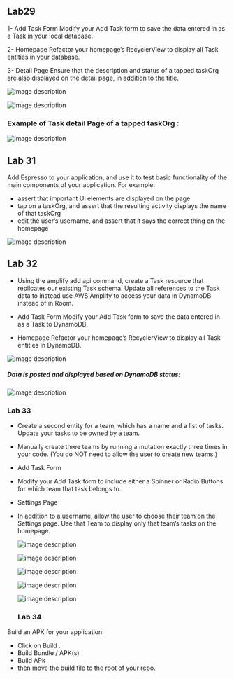 ## Lab29

1- Add Task Form
Modify your Add Task form to save the data entered in as a Task in your local database.

2- Homepage
Refactor your homepage’s RecyclerView to display all Task entities in your database.

3- Detail Page
Ensure that the description and status of a tapped taskOrg are also displayed on the detail page, in addition to the title.

 ![image description](screenshots/home2.png)

![image description](screenshots/form.png)

### Example of Task detail Page of a tapped taskOrg :

 ![image description](screenshots/taskdetail29.png)

## Lab 31

Add Espresso to your application, and use it to test basic functionality of the main components of your application. For example:

* assert that important UI elements are displayed on the page
* tap on a taskOrg, and assert that the resulting activity displays the name of that taskOrg
* edit the user’s username, and assert that it says the correct thing on the homepage

 ![image description](screenshots/Tests.png)


## Lab 32
* Using the amplify add api command, create a Task resource that replicates our existing Task schema. Update all references to the Task data to instead use AWS Amplify to access your data in DynamoDB instead of in Room.

* Add Task Form
Modify your Add Task form to save the data entered in as a Task to DynamoDB.

* Homepage
Refactor your homepage’s RecyclerView to display all Task entities in DynamoDB.

 ![image description](screenshots/home5.png)

 #####  Data is posted and displayed based on DynamoDB status:

  ![image description](screenshots/dynamoDB.png)

### Lab 33

* Create a second entity for a team, which has a name and a list of tasks. Update your tasks to be owned by a team.

* Manually create three teams by running a mutation exactly three times in your code. (You do NOT need to allow the user to create new teams.)

* Add Task Form
* Modify your Add Task form to include either a Spinner or Radio Buttons for which team that task belongs to.

* Settings Page
* In addition to a username, allow the user to choose their team on the Settings page. Use that Team to display only that team’s tasks on the homepage.

  ![image description](screenshots/Screenshot_4.png)

  ![image description](screenshots/Screenshot_5.png)

  ![image description](screenshots/Screenshot_6.png)

  ![image description](screenshots/Screenshot_7.png)

  ![image description](screenshots/Screenshot_8.png)
  
  ### Lab 34 

Build an APK for your application: 
- Click on Build .
- Build Bundle / APK(s)
- Build APk
- then move the build file to the root of your repo.


